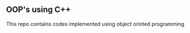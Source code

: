<h2>OOP's using C++</h2>
<p>This repo contains codes implemented using object orinted programming</p>